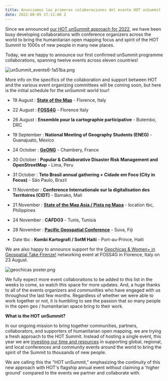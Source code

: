 ```yaml
---
title: Anunciamos las primeras colaboraciones del evento HOT unSummit
date: 2022-08-05 17:11:00 Z
---
```


Since we announced [our HOT unSummit approach for 2022](https://www.hotosm.org/updates/update-on-the-2022-and-2023-summits/), we have been busy developing collaborations with conference organizers across the world to bring the humanitarian open mapping focus and spirit of the HOT Summit to 1000s of new people in many new places.

Today, we are happy to announce our first confirmed unSummit programme collaborations, spanning twelve events across eleven countries!

![unSummit_events6-1a51ba.png](/uploads/unSummit_events6-1a51ba.png)

More info on the specifics of the collaboration and support between HOT and the various event organizing committees will be coming soon, but here is the initial schedule for the unSummit world tour!

* 19 August : **[State of the Map](https://2022.stateofthemap.org/)** - Florence, Italy

* 22 August : **[FOSS4G](https://2022.foss4g.org/index.php)** - Florence Italy

* 26 August : **Ensemble pour la cartographie participative** - Butembo, DRC

* 19 September : **National Meeting of Geography Students (ENEG)** - Guanajuato, Mexico

* 24 October : **[GeONG](https://cartong.org/geong/2022)** - Chambery, France

* 30 October : **Popular & Collaborative Disaster Risk Management and OpenStreetMap** - Lima, Peru

* 31 October : **Teto Brasil annual gathering \+ Cidade em Foco (City in Focus)** - São Paulo, Brazil

* 11 November : **Conference Internationale sur la digitalisation des Territoires (CIDT)** - Bamako, Mali

* 21 November : **[State of the Map Asia / Pista ng Mapa](https://pistangmapa.github.io/2022/)** - location tbc, Philippines

* 24 November : **CAFDO3** - Tunis, Tunisia

* 28 November : **[Pacific Geospatial Conference](https://osgeo-oceania.org/pacific-geospatial-conference/)** - Suva, Fiji

* Date tbc : **Kombi Kartografi / SotM Haiti** - Port-au-Prince, Haiti

We are also happy to announce support for the [Geochicas & Women\+ in Geospatial Take Firenze!](https://2022.foss4g.org/schedule_geowomen.php) networking event at FOSS4G in Florence, Italy on 23 August.

![geochicas poster.png](/uploads/geochicas%20poster.png)

We fully expect more event collaborations to be added to this list in the weeks to come, so watch this space for more updates. And, a huge thanks to all of the events organizers and communities who have engaged with us throughout the last few months. Regardless of whether we were able to work together or not, it is humbling to see the passion that so many people in the open geo / humanitarian space bring to their work.

**What is the HOT unSummit?**

In our ongoing mission to bring together communities, partners, collaborators, and supporters of humanitarian open mapping, we are trying a fresh approach to the HOT Summit. Instead of hosting a single event, this year we are [investing our time and resources](https://www.hotosm.org/updates/update-on-the-2022-and-2023-summits/) in supporting global, regional, and local conferences and community events around the world to bring the spirit of the Summit to thousands of new people.

We are calling this the "HOT unSummit," emphasizing the continuity of this new approach with HOT's flagship annual event without claiming a 'higher ground' compared to the events we partner and collaborate with.